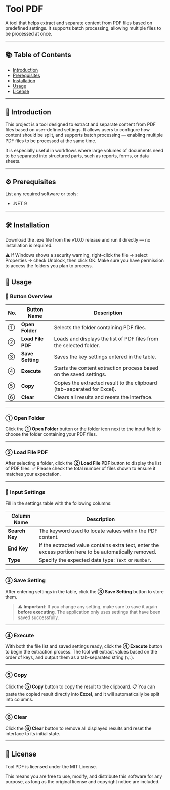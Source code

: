 # Tool PDF

A tool that helps extract and separate content from PDF files based on predefined settings. It supports batch processing, allowing multiple files to be processed at once.

---

## 📚 Table of Contents

- [Introduction](#introduction)
- [Prerequisites](#prerequisites)
- [Installation](#installation)
- [Usage](#usage)
- [License](#license)

---

## 📖 Introduction

This project is a tool designed to extract and separate content from PDF files based on user-defined settings. It allows users to configure how content should be split, and supports batch processing — enabling multiple PDF files to be processed at the same time.

It is especially useful in workflows where large volumes of documents need to be separated into structured parts, such as reports, forms, or data sheets.

---

## ⚙️ Prerequisites

List any required software or tools:

- .NET 9

---

## 🛠 Installation

Download the .exe file from the v1.0.0 release and run it directly — no installation is required.

⚠️ If Windows shows a security warning, right-click the file → select Properties → check Unblock, then click OK.
Make sure you have permission to access the folders you plan to process.

## 🚀 Usage

### 🔘 Button Overview

| No. | Button Name       | Description                                                             |
| --- | ----------------- | ----------------------------------------------------------------------- |
| ①   | **Open Folder**   | Selects the folder containing PDF files.                                |
| ②   | **Load File PDF** | Loads and displays the list of PDF files from the selected folder.      |
| ③   | **Save Setting**  | Saves the key settings entered in the table.                            |
| ④   | **Execute**       | Starts the content extraction process based on the saved settings.      |
| ⑤   | **Copy**          | Copies the extracted result to the clipboard (tab-separated for Excel). |
| ⑥   | **Clear**         | Clears all results and resets the interface.                            |

---

### ① Open Folder

Click the **① Open Folder** button or the folder icon next to the input field to choose the folder containing your PDF files.

---

### ② Load File PDF

After selecting a folder, click the **② Load File PDF** button to display the list of PDF files.
✅ Please check the total number of files shown to ensure it matches your expectation.

---

### 🧾 Input Settings

Fill in the settings table with the following columns:

| Column Name    | Description                                                                                            |
| -------------- | ------------------------------------------------------------------------------------------------------ |
| **Search Key** | The keyword used to locate values within the PDF content.                                              |
| **End Key**    | If the extracted value contains extra text, enter the excess portion here to be automatically removed. |
| **Type**       | Specify the expected data type: `Text` or `Number`.                                                    |

---

### ③ Save Setting

After entering settings in the table, click the **③ Save Setting** button to store them.

> ⚠️ **Important**: If you change any setting, make sure to save it again **before executing**.
> The application only uses settings that have been saved successfully.

---

### ④ Execute

With both the file list and saved settings ready, click the **④ Execute** button to begin the extraction process.
The tool will extract values based on the order of keys, and output them as a tab-separated string (`\t`).

---

### ⑤ Copy

Click the **⑤ Copy** button to copy the result to the clipboard.
📋 You can paste the copied result directly into **Excel**, and it will automatically be split into columns.

---

### ⑥ Clear

Click the **⑥ Clear** button to remove all displayed results and reset the interface to its initial state.

---

## 📄 License
Tool PDF is licensed under the MIT License.

This means you are free to use, modify, and distribute this software for any purpose, as long as the original license and copyright notice are included.